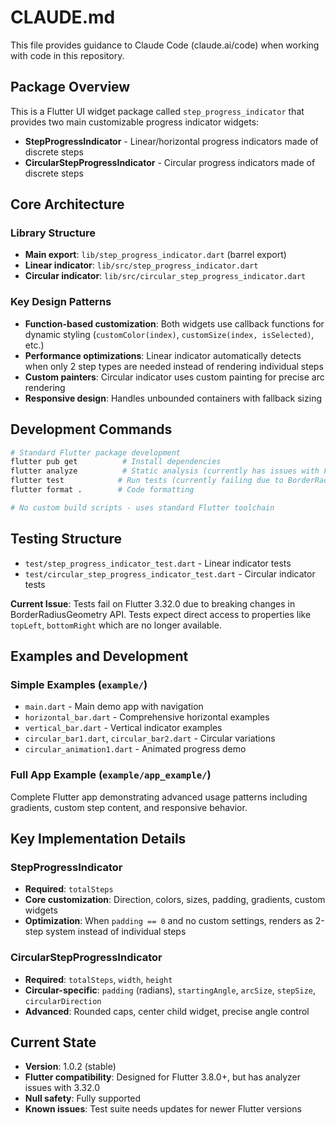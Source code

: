 # CLAUDE.md

This file provides guidance to Claude Code (claude.ai/code) when working with code in this repository.

## Package Overview

This is a Flutter UI widget package called `step_progress_indicator` that provides two main customizable progress indicator widgets:
- **StepProgressIndicator** - Linear/horizontal progress indicators made of discrete steps
- **CircularStepProgressIndicator** - Circular progress indicators made of discrete steps

## Core Architecture

### Library Structure
- **Main export**: `lib/step_progress_indicator.dart` (barrel export)
- **Linear indicator**: `lib/src/step_progress_indicator.dart`
- **Circular indicator**: `lib/src/circular_step_progress_indicator.dart`

### Key Design Patterns
- **Function-based customization**: Both widgets use callback functions for dynamic styling (`customColor(index)`, `customSize(index, isSelected)`, etc.)
- **Performance optimizations**: Linear indicator automatically detects when only 2 step types are needed instead of rendering individual steps
- **Custom painters**: Circular indicator uses custom painting for precise arc rendering
- **Responsive design**: Handles unbounded containers with fallback sizing

## Development Commands

```bash
# Standard Flutter package development
flutter pub get          # Install dependencies
flutter analyze          # Static analysis (currently has issues with Flutter 3.32.0)
flutter test            # Run tests (currently failing due to BorderRadiusGeometry API changes)
flutter format .        # Code formatting

# No custom build scripts - uses standard Flutter toolchain
```

## Testing Structure

- `test/step_progress_indicator_test.dart` - Linear indicator tests
- `test/circular_step_progress_indicator_test.dart` - Circular indicator tests

**Current Issue**: Tests fail on Flutter 3.32.0 due to breaking changes in BorderRadiusGeometry API. Tests expect direct access to properties like `topLeft`, `bottomRight` which are no longer available.

## Examples and Development

### Simple Examples (`example/`)
- `main.dart` - Main demo app with navigation
- `horizontal_bar.dart` - Comprehensive horizontal examples
- `vertical_bar.dart` - Vertical indicator examples
- `circular_bar1.dart`, `circular_bar2.dart` - Circular variations
- `circular_animation1.dart` - Animated progress demo

### Full App Example (`example/app_example/`)
Complete Flutter app demonstrating advanced usage patterns including gradients, custom step content, and responsive behavior.

## Key Implementation Details

### StepProgressIndicator
- **Required**: `totalSteps`
- **Core customization**: Direction, colors, sizes, padding, gradients, custom widgets
- **Optimization**: When `padding == 0` and no custom settings, renders as 2-step system instead of individual steps

### CircularStepProgressIndicator  
- **Required**: `totalSteps`, `width`, `height`
- **Circular-specific**: `padding` (radians), `startingAngle`, `arcSize`, `stepSize`, `circularDirection`
- **Advanced**: Rounded caps, center child widget, precise angle control

## Current State

- **Version**: 1.0.2 (stable)
- **Flutter compatibility**: Designed for Flutter 3.8.0+, but has analyzer issues with 3.32.0
- **Null safety**: Fully supported
- **Known issues**: Test suite needs updates for newer Flutter versions